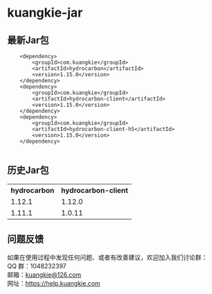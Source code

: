 # kuangkie-jar

## 最新Jar包
```
	<dependency>
		<groupId>com.kuangkie</groupId>
		<artifactId>hydrocarbon</artifactId>
		<version>1.15.0</version>
	</dependency>
	<dependency>
		<groupId>com.kuangkie</groupId>
		<artifactId>hydrocarbon-client</artifactId>
		<version>1.15.0</version>
	</dependency>
	<dependency>
		<groupId>com.kuangkie</groupId>
		<artifactId>hydrocarbon-client-h5</artifactId>
		<version>1.15.0</version>
	</dependency>
	

```
## 历史Jar包
<table>
<tr>
<th>hydrocarbon</th><th>hydrocarbon-client</th>
</tr>
<tr><td>1.12.1</td><td>1.12.0</td></tr>
<tr><td>1.11.1</td><td>1.0.11</td></tr>
</table>

## 问题反馈 
如果在使用过程中发现任何问题、或者有改善建议，欢迎加入我们讨论群：  
QQ 群：1048232397  
邮箱：kuangkie@126.com  
网址：https://help.kuangkie.com  
